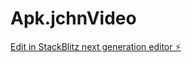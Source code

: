 # Apk.jchnVideo

[Edit in StackBlitz next generation editor ⚡️](https://stackblitz.com/~/github.com/gia-lo-sai/Apk.jchnVideo)
